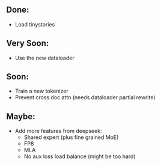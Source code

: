 ## Done:
- Load tinystories

## Very Soon:
- Use the new dataloader

## Soon:
- Train a new tokenizer
- Prevent cross doc attn (needs dataloader partial rewrite)

## Maybe:
- Add more features from deepseek:
  - Shared expert (plus fine grained MoE)
  - FP8
  - MLA
  - No aux loss load balance (might be too hard)